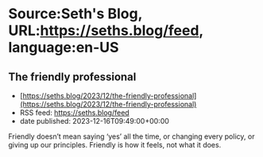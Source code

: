 # Source:Seth's Blog, URL:https://seths.blog/feed, language:en-US

## The friendly professional
 - [https://seths.blog/2023/12/the-friendly-professional](https://seths.blog/2023/12/the-friendly-professional)
 - RSS feed: https://seths.blog/feed
 - date published: 2023-12-16T09:49:00+00:00

Friendly doesn&#8217;t mean saying &#8216;yes&#8217; all the time, or changing every policy, or giving up our principles. Friendly is how it feels, not what it does.

